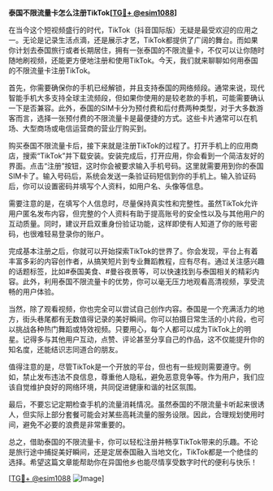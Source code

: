 **泰国不限流量卡怎么注册TikTok[[TG💪+ @esim1088](https://t.me/s/esim1088)]**

在当今这个短视频盛行的时代，TikTok（抖音国际版）无疑是最受欢迎的应用之一。无论是记录生活点滴，还是展示才艺，TikTok都提供了广阔的舞台。而如果你计划去泰国旅行或者长期居住，拥有一张泰国的不限流量卡，不仅可以让你随时随地刷视频，还能更方便地注册和使用TikTok。今天，我们就来聊聊如何用泰国的不限流量卡注册TikTok。

首先，你需要确保你的手机已经解锁，并且支持泰国的网络频段。通常来说，现代智能手机大多支持全球主流频段，但如果你使用的是较老款的手机，可能需要确认一下是否兼容。此外，泰国的SIM卡分为预付费和后付费两种类型，对于大多数游客而言，选择一张预付费的不限流量卡是最便捷的方式。这些卡片通常可以在机场、大型商场或电信运营商的营业厅购买到。

购买泰国不限流量卡后，接下来就是注册TikTok的过程了。打开手机上的应用商店，搜索“TikTok”并下载安装。安装完成后，打开应用，你会看到一个简洁友好的界面。点击“注册”按钮，这时你会被要求输入手机号码。这里就需要用到你的泰国SIM卡了。输入号码后，系统会发送一条验证码短信到你的手机上。输入验证码后，你可以设置密码并填写个人资料，如用户名、头像等信息。

需要注意的是，在填写个人信息时，尽量保持真实性和完整性。虽然TikTok允许用户匿名发布内容，但完整的个人资料有助于提高账号的安全性以及与其他用户的互动质量。同时，建议开启双重身份验证功能，这样即使有人知道了你的账号密码，也很难轻易登录你的账户。

完成基本注册之后，你就可以开始探索TikTok的世界了。你会发现，平台上有着丰富多彩的内容创作者，从搞笑短片到专业舞蹈教程，应有尽有。通过关注感兴趣的话题标签，比如#泰国美食、#曼谷夜景等，可以快速找到与泰国相关的精彩内容。此外，利用泰国不限流量卡的优势，你可以毫无压力地观看高清视频，享受流畅的用户体验。

当然，除了观看视频，你也完全可以尝试自己创作内容。泰国是一个充满活力的地方，街头巷尾都有无数值得记录的美好瞬间。你可以拍摄日常生活的小片段，也可以挑战各种热门舞蹈或特效视频。只要用心，每个人都可以成为TikTok上的明星。记得多与其他用户互动，点赞、评论甚至分享自己的作品，这不仅能提升你的知名度，还能结识志同道合的朋友。

值得注意的是，尽管TikTok是一个开放的平台，但也有一些规则需要遵守。例如，禁止发布违法不良信息，尊重他人隐私，避免恶意竞争等。作为用户，我们应该自觉维护良好的网络环境，共同促进健康和谐的社区氛围。

最后，不要忘记定期检查手机的流量消耗情况。虽然泰国的不限流量卡听起来很诱人，但实际上部分套餐可能会对某些高耗流量的服务设限。因此，合理规划使用时间，避免不必要的浪费是非常重要的。

总之，借助泰国的不限流量卡，你可以轻松注册并畅享TikTok带来的乐趣。不论是旅行途中捕捉美好瞬间，还是定居泰国融入当地文化，TikTok都是一个绝佳的选择。希望这篇文章能帮助你在异国他乡也能尽情享受数字时代的便利与快乐！

[[TG💪+ @esim1088](https://t.me/s/esim1088) ![Image](https://i.postimg.cc/4NQfJmqS/Snipaste-2025-05-13-00-14-12.png)]